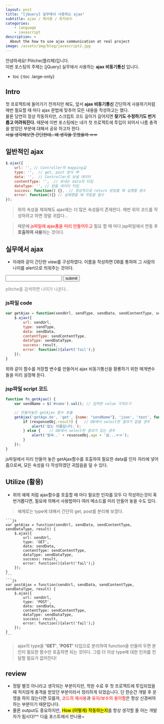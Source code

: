 ```yaml
---
layout: post
title: "[jQuery] 실무에서 사용하는 ajax"
subtitle: ajax / 재사용 / 유지보수
categories:
    - language
    - javascript
description: >
  About the how to use ajax communication at real project
image: /assets/img/blog/javascript2.jpg
---
```


안녕하세요! Plitche(플리체)입니다.  
이번 포스팅의 주제는 [jQuery] 실무에서 사용하는 **ajax 비동기통신** 입니다.

* toc
{:toc .large-only}

## Intro
첫 프로젝트에 들어가기 전까지만 해도, 앞서 **ajax 비동기통신** 간단하게 사용하기처럼 매번 필요할 때 마다 ajax 문법에 맞추어 모든 내용을 작성하고는 했다.  
물론 당연히 정상 작동하지만, 스크립트 코드 길이가 길어지면 **찾기도 수정하기도 번거롭고 어려워진다.**
때문에 이번 포스팅에는 내가 첫 프로젝트에 투입이 되어서 나름 충격을 받았던 부분에 대해서 공유 하고자 한다.  
~~사실 생각해보면 간단한데.. 왜 생각을 못했을까 ㅠㅠ~~

## 일반적인 ajax
```js
$.ajax({
	url: '', // Controller의 mapping값
	type: '',  // get, post 방식 中
	data: '',  // Controller로 보낼 데이터
	contentType: '',  // 보내는 data의 타입
	dataType: '', // 받을 데이터 타입
	success: function() {},  // 정상적으로 return 받았을 때 실행할 함수
	error: function(){} // 실패했을 때 작동할 함수
});
```  
> 위의 속성을 제외해도 ajax에는 더 많은 속성들이 존재한다. 매번 위의 코드를 작성하려고 하면 정말 귀찮다...  

> 때문에 <font color="red">js파일에 ajax폼을 미리 만들어두고</font> 필요 할 때 마다 jsp파일에서 연동 후 **호출하여 사용**하는 것이다.

## 실무에서 ajax
* 아래와 같이 간단한 view를 구성하였다. 이름을 작성하면 DB를 통하여 그 사람의 나이를 alert으로 띄워주는 것이다.
<form>
	<input type="text" name="fname" id="sname" />
	<input type="button" value="submit" onclick="fn_getAjax()"/>
</form>
<font color="gray">plitche를 검색하면 나이가 나온다..</font>

<script>
	function fn_getAjax() {
		let fname = document.getElementById("sname").value;
		if (fname == 'plitche') {
			alert('벌써.. 30살...ㅠㅠ');
		} else {
			alert('없는 이름입니다.');
		}
		
	}
</script>

### js파일 code
```js
var getAjax = function(sendUrl, sendType, sendData, sendContentType, sendDataType, result) {
	$.ajax({
		url: sendUrl, 
		type: sendType,
		data: sendData,
		contentType: sendContentType,
		dataType: sendDataType,
		success: result,
		error: function(){alert('fail');}
	});
} 
```
위와 같이 함수를 저장할 변수를 만들어서 ajax 비동기통신을 황룡하기 위한 매개변수들을 미리 설정해 둔다.

### jsp파일 script 코드
```js
function fn_getAjax() {
	var sendName = $('#name').val(); // 입력한 value 가져오기

	// 만들어놓은 getAjax 함수 호출
	getAjax('getAge.do', 'get', {name: "sendName"}, 'json', 'text', function(responseObj) {
		if (responseObj.result) {	// DB에서 select한 결과가 없을 경우
			alert('없는 이름입니다.');
		} else { 	// DB에서 select한 결과가 있는 경우
			alert('벌써..' + resonseObj.age + '살...ㅠㅠ');
		}
	});
}
```
js파일에서 미리 만들어 놓은 getAjax함수를 호출하여 필요한 data를 인자 자리에 넣어 줌으로써, 모든 속성을 다 작성하였던 귀찮음을 덜 수 있다.

## Utilize (활용)
* 위의 예제 처럼 ajax함수를 호출할 때 마다 필요한 인자를 모두 다 작성하는것이 혹 번거롭다면, 필요에 의해서 사용법마다 여러 메소드를 미리 만들어 놓을 수도 있다.
> 예제로는 type에 대해서 간단히 get, post를 분리해 보겠다.

	```js
	var getAjax = function(sendUrl, sendData, sendContentType, sendDataType, result) {
		$.ajax({
			url: sendUrl, 
			type: 'GET',
			data: sendData,
			contentType: sendContentType,
			dataType: sendDataType,
			success: result,
			error: function(){alert('fail');}
		});
	} 
	```
	```js
	var postAjax = function(sendUrl, sendData, sendContentType, sendDataType, result) {
		$.ajax({
			url: sendUrl, 
			type: 'POST',
			data: sendData,
			contentType: sendContentType,
			dataType: sendDataType,
			success: result,
			error: function(){alert('fail');}
		});
	} 
	```
> ajax의 type을 **'GET'**, **'POST'** 타입으로 분리하여 function을 만들어 두면 본인이 필요한 함수만 호출하면 되는 것이다.
> 그럼 더 이상 type에 대한 인자를 전달할 필요가 없어진다!

## review
* 정말 별것 아니라고 생각되는 부분이지만, 학원 수료 후 첫 프로젝트에 투입되었을때 적지않게 충격을 받았던 부분이라서 정리하게 되었습니다. 단 한순간 개발 후 운영을 하지 않는다면 모를까, <font color="red">코드의 재사용</font>과 <font color="red">유지/보수의 용이함</font>은 항상 신경써야 하는 부분이기 때문입니다.  
* 물론 output도 중요하지만, <mark style="backgroud-color: sky">How (어떻게) 작동하는지</mark>를 항상 생각할 줄 아는 개발자가 됩시다!^^ 다음 포스트에서 만나용~